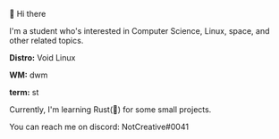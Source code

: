 👋 Hi there

I'm a student who's interested in Computer Science, Linux, space, and other related topics.

**Distro:** Void Linux

**WM:** dwm

**term:** st

Currently, I'm learning Rust(🚀) for some small projects.

You can reach me on discord: NotCreative#0041
